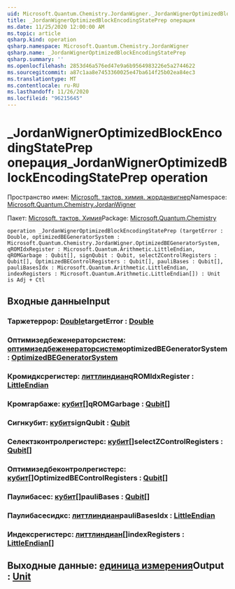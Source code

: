 ```yaml
---
uid: Microsoft.Quantum.Chemistry.JordanWigner._JordanWignerOptimizedBlockEncodingStatePrep
title: _JordanWignerOptimizedBlockEncodingStatePrep операция
ms.date: 11/25/2020 12:00:00 AM
ms.topic: article
qsharp.kind: operation
qsharp.namespace: Microsoft.Quantum.Chemistry.JordanWigner
qsharp.name: _JordanWignerOptimizedBlockEncodingStatePrep
qsharp.summary: ''
ms.openlocfilehash: 2853d46a576ed47e9a6b9564983226e5a2744622
ms.sourcegitcommit: a87c1aa8e7453360025e47ba614f25b02ea84ec3
ms.translationtype: MT
ms.contentlocale: ru-RU
ms.lasthandoff: 11/26/2020
ms.locfileid: "96215645"
---
```

# <a name="_jordanwigneroptimizedblockencodingstateprep-operation"></a><span data-ttu-id="c5042-102">_JordanWignerOptimizedBlockEncodingStatePrep операция</span><span class="sxs-lookup"><span data-stu-id="c5042-102">_JordanWignerOptimizedBlockEncodingStatePrep operation</span></span>

<span data-ttu-id="c5042-103">Пространство имен: [Microsoft. тактов. химия. жорданвигнер](xref:Microsoft.Quantum.Chemistry.JordanWigner)</span><span class="sxs-lookup"><span data-stu-id="c5042-103">Namespace: [Microsoft.Quantum.Chemistry.JordanWigner](xref:Microsoft.Quantum.Chemistry.JordanWigner)</span></span>

<span data-ttu-id="c5042-104">Пакет: [Microsoft. тактов. Химия](https://nuget.org/packages/Microsoft.Quantum.Chemistry)</span><span class="sxs-lookup"><span data-stu-id="c5042-104">Package: [Microsoft.Quantum.Chemistry](https://nuget.org/packages/Microsoft.Quantum.Chemistry)</span></span>




```qsharp
operation _JordanWignerOptimizedBlockEncodingStatePrep (targetError : Double, optimizedBEGeneratorSystem : Microsoft.Quantum.Chemistry.JordanWigner.OptimizedBEGeneratorSystem, qROMIdxRegister : Microsoft.Quantum.Arithmetic.LittleEndian, qROMGarbage : Qubit[], signQubit : Qubit, selectZControlRegisters : Qubit[], OptimizedBEControlRegisters : Qubit[], pauliBases : Qubit[], pauliBasesIdx : Microsoft.Quantum.Arithmetic.LittleEndian, indexRegisters : Microsoft.Quantum.Arithmetic.LittleEndian[]) : Unit is Adj + Ctl
```


## <a name="input"></a><span data-ttu-id="c5042-105">Входные данные</span><span class="sxs-lookup"><span data-stu-id="c5042-105">Input</span></span>

### <a name="targeterror--double"></a><span data-ttu-id="c5042-106">Таржетеррор: [Double](xref:microsoft.quantum.lang-ref.double)</span><span class="sxs-lookup"><span data-stu-id="c5042-106">targetError : [Double](xref:microsoft.quantum.lang-ref.double)</span></span>




### <a name="optimizedbegeneratorsystem--optimizedbegeneratorsystem"></a><span data-ttu-id="c5042-107">Оптимизедбеженераторсистем: [оптимизедбеженераторсистем](xref:Microsoft.Quantum.Chemistry.JordanWigner.OptimizedBEGeneratorSystem)</span><span class="sxs-lookup"><span data-stu-id="c5042-107">optimizedBEGeneratorSystem : [OptimizedBEGeneratorSystem](xref:Microsoft.Quantum.Chemistry.JordanWigner.OptimizedBEGeneratorSystem)</span></span>




### <a name="qromidxregister--littleendian"></a><span data-ttu-id="c5042-108">Кромидксрегистер: [литтлиндиан](xref:Microsoft.Quantum.Arithmetic.LittleEndian)</span><span class="sxs-lookup"><span data-stu-id="c5042-108">qROMIdxRegister : [LittleEndian](xref:Microsoft.Quantum.Arithmetic.LittleEndian)</span></span>




### <a name="qromgarbage--qubit"></a><span data-ttu-id="c5042-109">Кромгарбаже: [кубит](xref:microsoft.quantum.lang-ref.qubit)[]</span><span class="sxs-lookup"><span data-stu-id="c5042-109">qROMGarbage : [Qubit](xref:microsoft.quantum.lang-ref.qubit)[]</span></span>




### <a name="signqubit--qubit"></a><span data-ttu-id="c5042-110">Сигнкубит: [кубит](xref:microsoft.quantum.lang-ref.qubit)</span><span class="sxs-lookup"><span data-stu-id="c5042-110">signQubit : [Qubit](xref:microsoft.quantum.lang-ref.qubit)</span></span>




### <a name="selectzcontrolregisters--qubit"></a><span data-ttu-id="c5042-111">Селектзконтролрегистерс: [кубит](xref:microsoft.quantum.lang-ref.qubit)[]</span><span class="sxs-lookup"><span data-stu-id="c5042-111">selectZControlRegisters : [Qubit](xref:microsoft.quantum.lang-ref.qubit)[]</span></span>




### <a name="optimizedbecontrolregisters--qubit"></a><span data-ttu-id="c5042-112">Оптимизедбеконтролрегистерс: [кубит](xref:microsoft.quantum.lang-ref.qubit)[]</span><span class="sxs-lookup"><span data-stu-id="c5042-112">OptimizedBEControlRegisters : [Qubit](xref:microsoft.quantum.lang-ref.qubit)[]</span></span>




### <a name="paulibases--qubit"></a><span data-ttu-id="c5042-113">Паулибасес: [кубит](xref:microsoft.quantum.lang-ref.qubit)[]</span><span class="sxs-lookup"><span data-stu-id="c5042-113">pauliBases : [Qubit](xref:microsoft.quantum.lang-ref.qubit)[]</span></span>




### <a name="paulibasesidx--littleendian"></a><span data-ttu-id="c5042-114">Паулибасесидкс: [литтлиндиан](xref:Microsoft.Quantum.Arithmetic.LittleEndian)</span><span class="sxs-lookup"><span data-stu-id="c5042-114">pauliBasesIdx : [LittleEndian](xref:Microsoft.Quantum.Arithmetic.LittleEndian)</span></span>




### <a name="indexregisters--littleendian"></a><span data-ttu-id="c5042-115">Индексрегистерс: [литтлиндиан](xref:Microsoft.Quantum.Arithmetic.LittleEndian)[]</span><span class="sxs-lookup"><span data-stu-id="c5042-115">indexRegisters : [LittleEndian](xref:Microsoft.Quantum.Arithmetic.LittleEndian)[]</span></span>





## <a name="output--unit"></a><span data-ttu-id="c5042-116">Выходные данные: [единица измерения](xref:microsoft.quantum.lang-ref.unit)</span><span class="sxs-lookup"><span data-stu-id="c5042-116">Output : [Unit](xref:microsoft.quantum.lang-ref.unit)</span></span>

